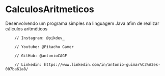# CalculosAritmeticos
Desenvolvendo um programa simples na linguagem Java afim de realizar cálculos aritméticos

		// Instagram: @pikdev_

		// Youtube: @Pikachu Gamer
		
		// GitHub: @antonioCAGF
		
		// Linkedin: https://www.linkedin.com/in/antonio-guimar%C3%A3es-007ba61a8/
